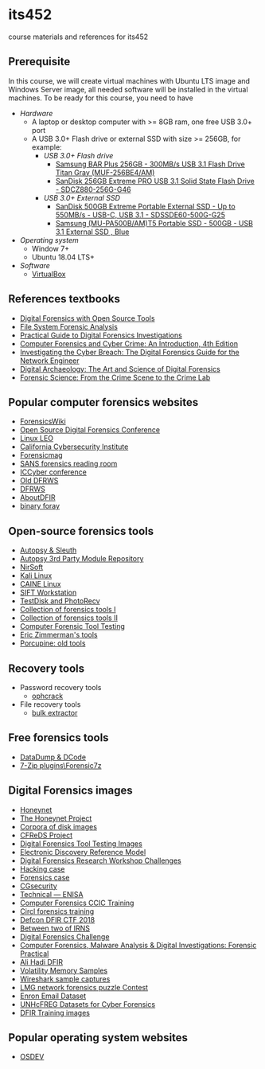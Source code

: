 # its452
course materials and references for its452

## Prerequisite
In this course, we will create virtual machines with  Ubuntu LTS image and Windows Server image, all needed software will be installed  in the virtual machines. To be ready for this course, you need to have
* _Hardware_
  * A laptop or desktop computer with >= 8GB ram, one free USB 3.0+ port
  * A USB 3.0+ Flash drive or external SSD with size >= 256GB, for example:
    * _USB 3.0+ Flash drive_
      * [Samsung BAR Plus 256GB - 300MB/s USB 3.1 Flash Drive Titan Gray (MUF-256BE4/AM)](https://www.amazon.com/Samsung-BAR-Plus-32GB-MUF-32BE4/dp/B07BPKL2D2?ref\_=fsclp\_pl\_dp\_2&th=1)
      * [SanDisk 256GB Extreme PRO USB 3.1 Solid State Flash Drive - SDCZ880-256G-G46](https://www.amazon.com/dp/B01N7QDO7M/ref=emc\_b\_5\_t)
    * _USB 3.0+  External SSD_
      * [SanDisk 500GB Extreme Portable External SSD - Up to 550MB/s - USB-C, USB 3.1 - SDSSDE60-500G-G25](https://www.amazon.com/SanDisk-500GB-Extreme-Portable-External/dp/B078SWJ3CF/ref=sr\_1\_1?dchild=1&keywords=SanDisk\+500GB\+Extreme\+Portable\+External\+SSD\+-\+Up\+to\+550MB%2Fs\+-\+USB-C%2C\+USB\+3\.1\+-\+SDSSDE60-500G-G25&qid=1588950864&s=electronics&sr=1-1)
      * [Samsung (MU-PA500B/AM)T5 Portable SSD - 500GB - USB 3.1 External SSD , Blue ](https://www.amazon.com/Samsung-T5-Portable-SSD-MU-PA500B/dp/B073GZBT36?ref\_=fsclp\_pl\_dp\_3&th=1)
* _Operating system_
  * Window 7+ 
  * Ubuntu 18.04 LTS+
* _Software_
  * [VirtualBox](https://www.virtualbox.org/)

## References textbooks
* [Digital Forensics with Open Source Tools](https://www.oreilly.com/library/view/digital-forensics-with/9781597495868/)
* [File System Forensic Analysis](https://www.pearson.com/us/higher-education/program/Carrier-File-System-Forensic-Analysis/PGM270599.html)
* [Practical Guide to Digital Forensics Investigations](https://www.pearson.com/us/higher-education/program/Hayes-Practical-Guide-to-Digital-Forensics-Investigations-A-2nd-Edition/PGM1987452.html)
* [Computer Forensics and Cyber Crime: An Introduction, 4th Edition](https://www.pearson.com/us/higher-education/program/Britz-Computer-Forensics-and-Cyber-Crime-An-Introduction-4th-Edition/PGM1903947.html)
* [Investigating the Cyber Breach: The Digital Forensics Guide for the Network Engineer](https://www.pearson.com/us/higher-education/program/Muniz-Investigating-the-Cyber-Breach-The-Digital-Forensics-Guide-for-the-Network-Engineer/PGM1776465.html)
* [Digital Archaeology: The Art and Science of Digital Forensics](https://www.pearson.com/us/higher-education/program/Graves-Digital-Archaeology-The-Art-and-Science-of-Digital-Forensics/PGM127243.html)
* [Forensic Science: From the Crime Scene to the Crime Lab](https://www.pearson.com/us/higher-education/program/Saferstein-Forensic-Science-From-the-Crime-Scene-to-the-Crime-Lab-RENTAL-EDITION-4th-Edition/PGM1801322.html)

## Popular computer forensics websites
* [ForensicsWiki](http://www.forensicswiki.org/wiki/Main_Page)
* [Open Source Digital Forensics Conference](https://www.osdfcon.org/)
* [Linux LEO](https://linuxleo.com/)
* [California Cybersecurity Institute](https://cci.calpoly.edu/)
* [Forensicmag](https://www.forensicmag.com/topics/digital-forensics)
* [SANS forensics reading room](https://www.sans.org/reading-room/whitepapers/forensics/)
* [ICCyber conference](http://www.iccyber.org/en/)
* [Old DFRWS](http://old.dfrws.org/index.shtml)
* [DFRWS](http://dfrws.org/)
* [AboutDFIR](https://aboutdfir.com/)
* [binary foray](https://binaryforay.blogspot.com/)


## Open-source forensics tools
* [Autopsy & Sleuth](http://sleuthkit.org/)
* [Autopsy 3rd Party Module Repository](https://github.com/sleuthkit/autopsy_addon_modules)
* [NirSoft](http://www.nirsoft.net/)
* [Kali Linux](https://www.kali.org)
* [CAINE Linux](https://www.caine-live.net)
* [SIFT Workstation](https://digital-forensics.sans.org)
* [TestDisk and PhotoRecv](https://www.cgsecurity.org/)
* [Collection of forensics tools I](http://www.e-evidence.info/)
* [Collection of forensics tools II](http://www.forensics.nl/)
* [Computer Forensic Tool Testing](http://www.cftt.nist.org/disk_imaging.htm)
* [Eric Zimmerman's tools](https://ericzimmerman.github.io)
* [Porcupine: old tools](http://www.porcupine.org/)

## Recovery tools
* Password recovery tools
  * [ophcrack](https://ophcrack.sourceforge.io/) 
* File recovery tools
  * [bulk extractor](http://downloads.digitalcorpora.org/downloads/bulk_extractor/)

## Free forensics tools
* [DataDump & DCode](https://www.digital-detective.net/digital-forensic-software/free-tools/)
* [7-Zip plugins\Forensic7z](http://www.tc4shell.com/en/7zip/forensic7z/)

## Digital Forensics images
* [Honeynet](https://www.honeynet.org/)
* [The Honeynet Project](http://old.honeynet.org/)
* [Corpora of disk images](https://digitalcorpora.org/)
* [CFReDS Project](https://www.cfreds.nist.gov/)
* [Digital Forensics Tool Testing Images]( http://dftt.sourceforge.net)
* [Electronic Discovery Reference Model](https://www.edrm.net/)
* [Digital Forensics Research Workshop Challenges](http://www.dfrws.org)
* [Hacking case](https://www.cfreds.nist.gov/Hacking_Case.html)
* [Forensics case](http://www.forensickb.com)
* [CGsecurity](https://www.cgsecurity.org)
* [Technical — ENISA](https://www.enisa.europa.eu/topics/trainings-for-cybersecurity-specialists/online-training-material/technical-operational)
* [Computer Forensics CCIC Training](https://cci.calpoly.edu/2019-digital-forensics-downloads)
* [Circl forensics training](https://www.circl.lu/services/forensic-training-materials/)
* [Defcon DFIR CTF 2018](https://www.hecfblog.com/2018/08/daily-blog-451-defcon-dfir-ctf-2018.html)
* [Between two of IRNS](https://betweentwodfirns.blogspot.com/2016/11/forensic-ctf-baud-james-baud.html)
* [Digital Forensics Challenge](http://dfchallenge.org/)
* [Computer Forensics, Malware Analysis & Digital Investigations: Forensic Practical](http://www.forensickb.com/2008/01/forensic-practical.html)
* [Ali Hadi DFIR](https://www.ashemery.com/dfir.html)
* [Volatility Memory Samples](https://github.com/volatilityfoundation/volatility/wiki/Memory-Samples)
* [Wireshark sample captures](https://wiki.wireshark.org/SampleCaptures)
* [LMG network forensics puzzle Contest ](http://forensicscontest.com/puzzles)
* [Enron Email Dataset](https://www.cs.cmu.edu/~enron/)
* [UNHcFREG Datasets for Cyber Forensics ](https://datasets.fbreitinger.de/datasets/)
* [DFIR Training images](https://www.dfir.training/resources/downloads/ctf-forensic-test-images/more-images)

## Popular operating system websites
* [OSDEV](https://wiki.osdev.org)



